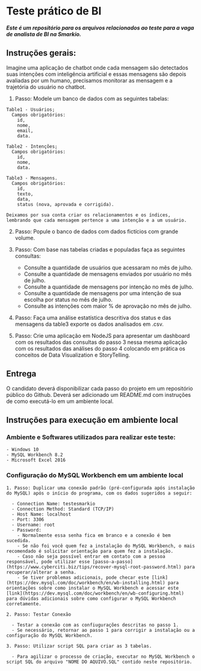 # Teste prático de BI
**_Este é um repositório para os arquivos relacionados ao teste para a vaga de analista de BI na Smarkio._**

## Instruções gerais:

  Imagine uma aplicação de chatbot onde cada mensagem são detectados suas intenções com inteligência artificial e essas mensagens são depois avaliadas por um humano, precisamos monitorar as mensagem e a trajetória do usuário no chatbot.

  1. Passo: Modele um banco de dados com as seguintes tabelas:
    
    Table1 - Usuários;
      Campos obrigatórios:
        id,
        nome,
        email,
        data.
        
    Table2 - Intenções;
      Campos obrigatórios:
        id,
        nome,
        data.
        
    Table3 - Mensagens.
      Campos obrigatórios:
        id,
        texto,
        data,
        status (nova, aprovada e corrigida).

    Deixamos por sua conta criar os relacionamentos e os índices, lembrando que cada mensagem pertence a uma intenção e a um usuário.

  2. Passo: Popule o banco de dados com dados fictícios com grande volume.

  3. Passo: Com base nas tabelas criadas e populadas faça as seguintes consultas:
      - Consulte a quantidade de usuários que acessaram no mês de julho.
      - Consulte a quantidade de mensagens enviados por usuário no mês de julho.
      - Consulte a quantidade de mensagens por intenção no mês de julho.
      - Consulte a quantidade de mensagens por uma intenção de sua escolha por status no mês de julho.
      - Consulte as intenções com maior % de aprovação no mês de julho. 

  4. Passo: Faça uma análise estatística descritiva dos status e das mensagens da table3 exporte os dados analisados em .csv.

  5. Passo: Crie uma aplicação em NodeJS para apresentar um dashboard com os resultados das consultas do passo 3 nessa mesma aplicação com os resultados das análises do passo 4 colocando em prática os conceitos de Data Visualization e StoryTelling.

## Entrega
  O candidato deverá disponibilizar cada passo do projeto em um repositório público do Github. Deverá ser adicionado um README.md com instruções de como executá-lo em um ambiente local.

## Instruções para execução em ambiente local

### Ambiente e Softwares utilizados para realizar este teste: 
    - Windows 10
    - MySQL Workbench 8.2
    - Microsoft Excel 2016
    
  
### Configuração do MySQL Workbench em um ambiente local
  
    1. Passo: Duplicar uma conexão padrão (pré-configurada após instalação do MySQL) após o início do programa, com os dados sugeridos a seguir:
    
      - Connection Name: testesmarkio
      - Connection Method: Standard (TCP/IP)
      - Host Name: localhost
      - Port: 3306
      - Username: root
      - Password: 
        - Normalmente essa senha fica em branco e a conexão é bem sucedida. 
        - Se não foi você quem fez a instalação do MySQL Workbench, o mais recomendado é solicitar orientação para quem fez a instalação.
        - Caso não seja possível entrar em contato com a pessoa responsável, pode utilizar esse [passo-a-passo](https://www.cyberciti.biz/tips/recover-mysql-root-password.html) para recuperar/alterar a senha.
        - Se tiver problemas adicionais, pode checar este [link](https://dev.mysql.com/doc/workbench/en/wb-installing.html) para orientações sobre como instalar o MySQL Workbench e acessar este [link](https://dev.mysql.com/doc/workbench/en/wb-configuring.html) para dúvidas adicionais sobre como configurar o MySQL Workbench corretamente.
      
    2. Passo: Testar Conexão
    
      - Testar a conexão com as confiugurações descritas no passo 1. 
      - Se necessário, retornar ao passo 1 para corrigir a instalação ou a configuração do MySQL Workbench.
      
    3. Passo: Utilizar script SQL para criar as 3 tabelas.
    
      - Para agilizar o processo de criação, executar no MySQL Workbench o script SQL do arquivo "NOME DO AQUIVO.SQL" contido neste repositório.
  


